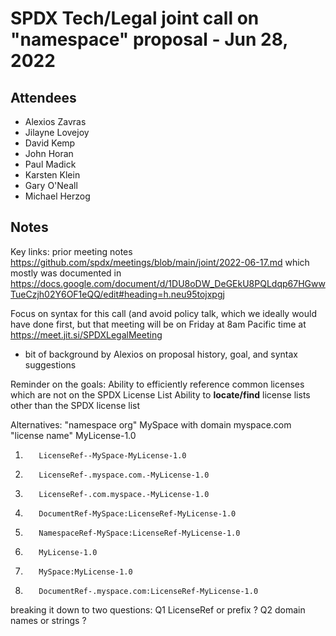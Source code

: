 # SPDX Tech/Legal joint call on "namespace" proposal - Jun 28, 2022

## Attendees

* Alexios Zavras
* Jilayne Lovejoy
* David Kemp
* John Horan
* Paul Madick
* Karsten Klein
* Gary O'Neall
* Michael Herzog

## Notes
Key links: prior meeting notes https://github.com/spdx/meetings/blob/main/joint/2022-06-17.md which mostly was documented in https://docs.google.com/document/d/1DU8oDW_DeGEkU8PQLdqp67HGwwTueCzjh02Y6OF1eQQ/edit#heading=h.neu95tojxpgj

Focus on syntax for this call (and avoid policy talk, which we ideally would have done first, but that meeting will be on Friday at 8am Pacific time at https://meet.jit.si/SPDXLegalMeeting 

* bit of background by Alexios on proposal history, goal, and syntax suggestions

Reminder on the goals:
    Ability to efficiently reference common licenses which are not on the SPDX License List
    Ability to **locate/find** license lists other than the SPDX license list

Alternatives:
"namespace org" MySpace with domain myspace.com
"license name" MyLicense-1.0

1.        LicenseRef--MySpace-MyLicense-1.0
2.        LicenseRef-.myspace.com.-MyLicense-1.0
3.        LicenseRef-.com.myspace.-MyLicense-1.0
4.        DocumentRef-MySpace:LicenseRef-MyLicense-1.0
5.        NamespaceRef-MySpace:LicenseRef-MyLicense-1.0
6.        MyLicense-1.0
7.        MySpace:MyLicense-1.0
8.        DocumentRef-.myspace.com:LicenseRef-MyLicense-1.0

breaking it down to two questions:
Q1 LicenseRef or prefix ?
Q2 domain names or strings ? 

